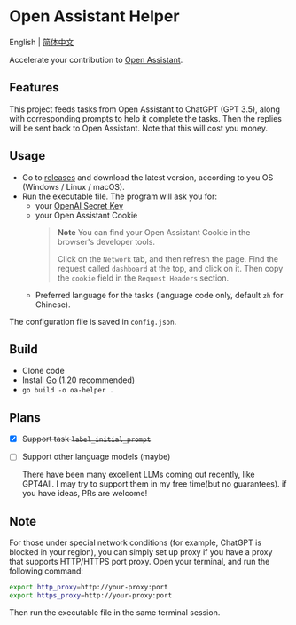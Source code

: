 # Open Assistant Helper

English | [简体中文](./README_zh.md)

Accelerate your contribution to [Open Assistant](https://open-assistant.io).

## Features

This project feeds tasks from Open Assistant to ChatGPT (GPT 3.5), along with corresponding prompts to help it complete the tasks. Then the replies will be sent back to Open Assistant. Note that this will cost you money.

## Usage

- Go to [releases](https://github.com/AnotiaWang/open-assistant-helper/releases/latest) and download the latest version, according to you OS (Windows / Linux / macOS).
- Run the executable file. The program will ask you for:
  - your [OpenAI Secret Key](https://platform.openai.com/account/api-keys)
  - your Open Assistant Cookie
    >   **Note** You can find your Open Assistant Cookie in the browser's developer tools. 
    > 
    >   Click on the `Network` tab, and then refresh the page. Find the request called `dashboard` at the top, and click on it. Then copy the `cookie` field in the `Request Headers` section.
  - Preferred language for the tasks (language code only, default `zh` for Chinese).

The configuration file is saved in `config.json`.

## Build

- Clone code
- Install [Go](https://go.dev/dl/) (1.20 recommended)
- `go build -o oa-helper .`

## Plans

- [x] ~~Support task `label_initial_prompt`~~
- [ ] Support other language models (maybe)
  
  There have been many excellent LLMs coming out recently, like GPT4All. I may try to support them in my free time(but no guarantees). if you have ideas, PRs are welcome!

## Note

For those under special network conditions (for example, ChatGPT is blocked in your region), you can simply set up proxy if you have a proxy that supports HTTP/HTTPS port proxy.
Open your terminal, and run the following command:

```bash
export http_proxy=http://your-proxy:port
export https_proxy=http://your-proxy:port
```

Then run the executable file in the same terminal session.
